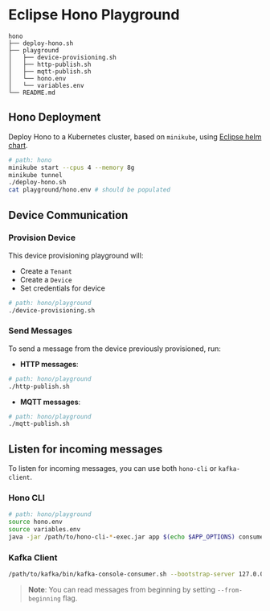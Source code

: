 # Eclipse Hono Playground

```filesystem
hono
├── deploy-hono.sh
├── playground
│   ├── device-provisioning.sh
│   ├── http-publish.sh
│   ├── mqtt-publish.sh
│   └── hono.env
│   └── variables.env
└── README.md
```

## Hono Deployment

Deploy Hono to a Kubernetes cluster, based on `minikube`, using [Eclipse helm chart](https://github.com/eclipse/packages/tree/master/charts/hono).

```bash
# path: hono
minikube start --cpus 4 --memory 8g
minikube tunnel
./deploy-hono.sh
cat playground/hono.env # should be populated
```

## Device Communication

### Provision Device

This device provisioning playground will:

- Create a `Tenant`
- Create a `Device`
- Set credentials for device

```bash
# path: hono/playground
./device-provisioning.sh
```

### Send Messages

To send a message from the device previously provisioned, run:

- **HTTP messages**:
```bash
# path: hono/playground
./http-publish.sh
```

- **MQTT messages**:
```bash
# path: hono/playground
./mqtt-publish.sh
```

## Listen for incoming messages

To listen for incoming messages, you can use both `hono-cli` or `kafka-client`.

### Hono CLI

```bash
# path: hono/playground
source hono.env
source variables.env
java -jar /path/to/hono-cli-*-exec.jar app $(echo $APP_OPTIONS) consume --tenant ${TENANT}
```

### Kafka Client


```bash
/path/to/kafka/bin/kafka-console-consumer.sh --bootstrap-server 127.0.0.1:9094 --consumer.config /tmp/dt-experiments/kafka.config --whitelist 'hono.*.my-tenant' --from-beginning
```

> **Note**: You can read messages from beginning by setting `--from-beginning` flag.
